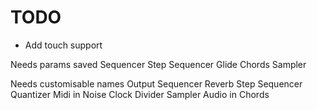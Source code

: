 # TODO
- Add touch support

Needs params saved
  Sequencer
  Step Sequencer
  Glide
  Chords
  Sampler

Needs customisable names
  Output
  Sequencer
  Reverb
  Step Sequencer
  Quantizer
  Midi in
  Noise
  Clock Divider
  Sampler
  Audio in
  Chords